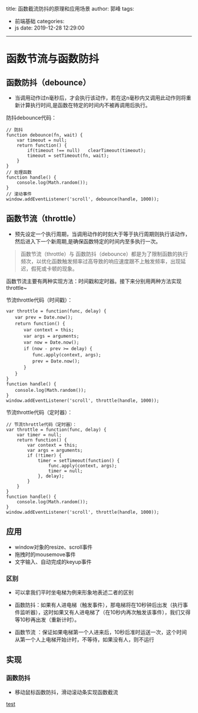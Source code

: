 title: 函数截流防抖的原理和应用场景
author: 郭峰
tags:
  - 前端基础
categories:
  - js
date: 2019-12-28 12:29:00
---
# 函数节流与函数防抖

## 函数防抖（debounce）

* 当调用动作过n毫秒后，才会执行该动作，若在这n毫秒内又调用此动作则将重新计算执行时间,是函数在特定的时间内不被再调用后执行。

防抖debounce代码：

```
// 防抖
function debounce(fn, wait) {    
    var timeout = null;    
    return function() {        
        if(timeout !== null)   clearTimeout(timeout);        
        timeout = setTimeout(fn, wait);    
    }
}
// 处理函数
function handle() {    
    console.log(Math.random()); 
}
// 滚动事件
window.addEventListener('scroll', debounce(handle, 1000));
```



## 函数节流（throttle）

* 预先设定一个执行周期，当调用动作的时刻大于等于执行周期则执行该动作，然后进入下一个新周期,是确保函数特定的时间内至多执行一次。
> 函数节流（throttle）与 函数防抖（debounce）都是为了限制函数的执行频次，以优化函数触发频率过高导致的响应速度跟不上触发频率，出现延迟，假死或卡顿的现象。

函数节流主要有两种实现方法：时间戳和定时器。接下来分别用两种方法实现throttle~

节流throttle代码（时间戳）：

```
var throttle = function(func, delay) {            
　　var prev = Date.now();            
　　return function() {                
　　　　var context = this;                
　　　　var args = arguments;                
　　　　var now = Date.now();                
　　　　if (now - prev >= delay) {                    
　　　　　　func.apply(context, args);                    
　　　　　　prev = Date.now();                
　　　　}            
　　}        
}        
function handle() {            
　　console.log(Math.random());        
}        
window.addEventListener('scroll', throttle(handle, 1000));
```
节流throttle代码（定时器）：

```
// 节流throttle代码（定时器）：
var throttle = function(func, delay) {            
    var timer = null;            
    return function() {                
        var context = this;               
        var args = arguments;                
        if (!timer) {                    
            timer = setTimeout(function() {                        
                func.apply(context, args);                        
                timer = null;                    
            }, delay);                
        }            
    }        
}        
function handle() {            
    console.log(Math.random());        
}        
window.addEventListener('scroll', throttle(handle, 1000));
```

## 应用

* window对象的resize、scroll事件
* 拖拽时的mousemove事件
* 文字输入、自动完成的keyup事件

<!--more-->
### 区别
* 可以拿我们平时坐电梯为例来形象地表述二者的区别

*  函数防抖：如果有人进电梯（触发事件），那电梯将在10秒钟后出发（执行事件监听器），这时如果又有人进电梯了（在10秒内再次触发该事件），我们又得等10秒再出发（重新计时）。
* 函数节流 ：保证如果电梯第一个人进来后，10秒后准时运送一次，这个时间从第一个人上电梯开始计时，不等待，如果没有人，则不运行


## 实现

### 函数防抖
* 移动鼠标函数防抖，滑动滚动条实现函数截流

[test](https://guofes.github.io/learn/js/coordinate_size)